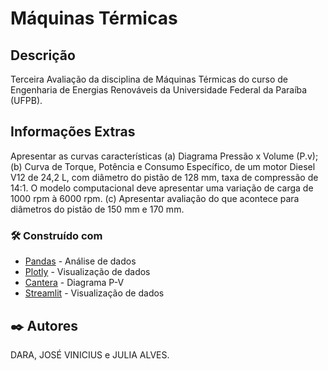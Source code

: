 # Máquinas Térmicas


## Descrição

Terceira Avaliação da disciplina de Máquinas Térmicas do curso de Engenharia de Energias Renováveis da Universidade Federal da Paraíba (UFPB).

## Informações Extras 

Apresentar as curvas características (a) Diagrama Pressão x Volume (P.v); (b) Curva de Torque, 
Potência e Consumo Específico, de um motor Diesel V12 de 24,2 L, com diâmetro do pistão de 128 
mm, taxa de compressão de 14:1. O modelo computacional deve apresentar uma variação de carga 
de 1000 rpm à 6000 rpm. (c) Apresentar avaliação do que acontece para diâmetros do pistão de 150 
mm e 170 mm. 

### 🛠️ Construído com

* [Pandas](https://pandas.pydata.org/docs/) - Análise de dados
* [Plotly](https://plotly.com/python/) - Visualização de dados
* [Cantera](https://cantera.org/dev/examples/python/reactors/ic_engine.html) - Diagrama P-V
* [Streamlit](https://streamlit.io/) - Visualização de dados

## ✒️ Autores

DARA, JOSÉ VINICIUS e JULIA ALVES.